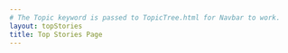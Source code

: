 ```yaml
---
# The Topic keyword is passed to TopicTree.html for Navbar to work. 
layout: topStories
title: Top Stories Page
---
```

